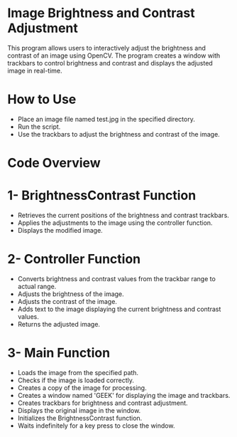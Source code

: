 # Image Brightness and Contrast Adjustment
This program allows users to interactively adjust the brightness and contrast of an image using OpenCV. The program creates a window with trackbars to control brightness and contrast and displays the adjusted image in real-time.

# How to Use
- Place an image file named test.jpg in the specified directory.
- Run the script.
- Use the trackbars to adjust the brightness and contrast of the image.

# Code Overview
 # 1- BrightnessContrast Function
 - Retrieves the current positions of the brightness and contrast trackbars.
- Applies the adjustments to the image using the controller function.
- Displays the modified image.
# 2- Controller Function
- Converts brightness and contrast values from the trackbar range to actual range.
- Adjusts the brightness of the image.
- Adjusts the contrast of the image.
- Adds text to the image displaying the current brightness and contrast values.
- Returns the adjusted image.

# 3- Main Function
- Loads the image from the specified path.
- Checks if the image is loaded correctly.
- Creates a copy of the image for processing.
- Creates a window named 'GEEK' for displaying the image and trackbars.
- Creates trackbars for brightness and contrast adjustment.
- Displays the original image in the window.
- Initializes the BrightnessContrast function.
- Waits indefinitely for a key press to close the window.
